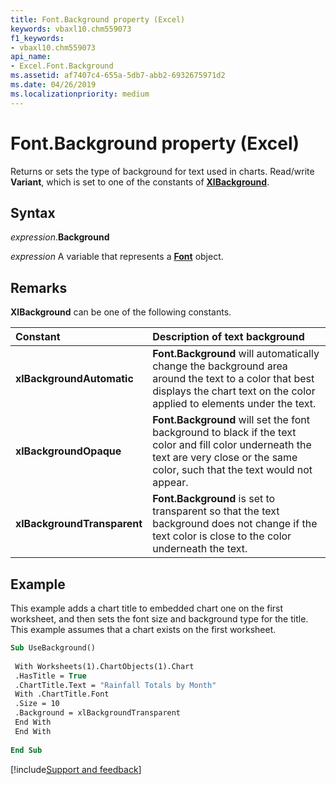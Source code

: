 ```yaml
---
title: Font.Background property (Excel)
keywords: vbaxl10.chm559073
f1_keywords:
- vbaxl10.chm559073
api_name:
- Excel.Font.Background
ms.assetid: af7407c4-655a-5db7-abb2-6932675971d2
ms.date: 04/26/2019
ms.localizationpriority: medium
---
```



# Font.Background property (Excel)

Returns or sets the type of background for text used in charts. Read/write **Variant**, which is set to one of the constants of **[XlBackground](Excel.XlBackground.md)**.


## Syntax

_expression_.**Background**

_expression_ A variable that represents a **[Font](excel.font(object).md)** object.


## Remarks

**XlBackground** can be one of the following constants.

|Constant|Description of text background|
|:-----|:-----|
| **xlBackgroundAutomatic**|**Font.Background** will automatically change the background area around the text to a color that best displays the chart text on the color applied to elements under the text.|
| **xlBackgroundOpaque**|**Font.Background** will set the font background to black if the text color and fill color underneath the text are very close or the same color, such that the text would not appear.|
| **xlBackgroundTransparent**|**Font.Background** is set to transparent so that the text background does not change if the text color is close to the color underneath the text.|

## Example

This example adds a chart title to embedded chart one on the first worksheet, and then sets the font size and background type for the title. This example assumes that a chart exists on the first worksheet.

```vb
Sub UseBackground() 
 
 With Worksheets(1).ChartObjects(1).Chart 
 .HasTitle = True 
 .ChartTitle.Text = "Rainfall Totals by Month" 
 With .ChartTitle.Font 
 .Size = 10 
 .Background = xlBackgroundTransparent 
 End With 
 End With 
 
End Sub
```



[!include[Support and feedback](~/includes/feedback-boilerplate.md)]
